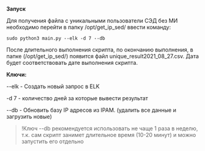 **Запуск**

Для получения файла с уникальными пользователи СЭД без МИ необходимо перейти в папку /opt/get_ip_sed/ ввести команду:
```
sudo python3 main.py --elk -d 7 --db
```
После длительного выполнения скрипта, по окончанию выполнения, в папке (/opt/get_ip_sed/) появится файл unique_result2021_08_27.csv. Дата будет соответствовать дате выполнения скрипта.

**Ключи:**

--elk - Создать новый запрос в ELK

-d 7 - количество дней за которые вывести результат

--db - Обновить базу IP адресов из IPAM. (удалить все данные и загрузить новые)

> !Ключ --db рекомендуется использовать не чаще 1 раза в неделю, т.к. сам скрипт занимет длительное время (10-20 минут) и можно запустить его отдельно
